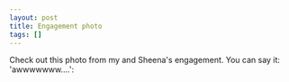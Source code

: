 ```yaml
---
layout: post
title: Engagement photo
tags: []
---
```

Check out this photo from my and Sheena's engagement. You can say it: 'awwwwwww....':

